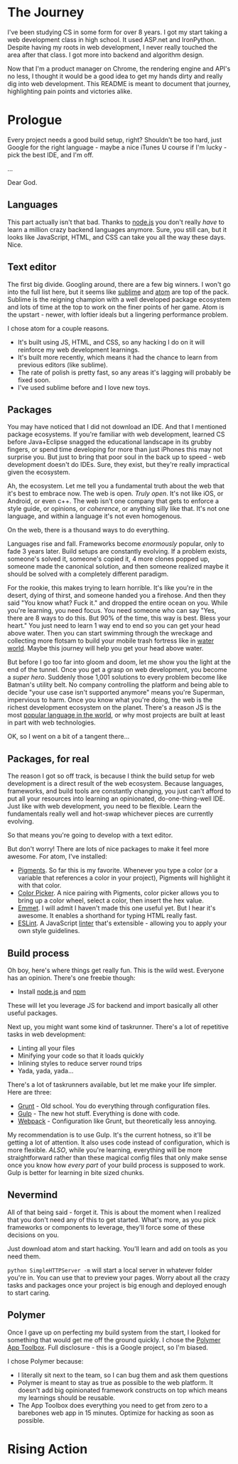 # The Journey
I've been studying CS in some form for over 8 years. I got my start taking a web development class in high school. It used ASP.net and IronPython. Despite having my roots in web development, I never really touched the area after that class. I got more into backend and algorithm design.

Now that I'm a product manager on Chrome, the rendering engine and API's no less, I thought it would be a good idea to get my hands dirty and really dig into web development. This README is meant to document that journey, highlighting pain points and victories alike.

# Prologue
Every project needs a good build setup, right? Shouldn't be too hard, just Google for the right language - maybe a nice iTunes U course if I'm lucky - pick the best IDE, and I'm off.

...

Dear God.

## Languages
This part actually isn't that bad. Thanks to [node.js](nodejs.org) you don't really *have* to learn a million crazy backend languages anymore. Sure, you still can, but it looks like JavaScript, HTML, and CSS can take you all the way these days. Nice.

## Text editor
The first big divide. Googling around, there are a few big winners. I won't go into the full list here, but it seems like [sublime](https://www.sublimetext.com/) and [atom](https://atom.io/) are top of the pack. Sublime is the reigning champion with a well developed package ecosystem and lots of time at the top to work on the finer points of her game. Atom is the upstart - newer, with loftier ideals but a lingering performance problem.

I chose atom for a couple reasons.

- It's built using JS, HTML, and CSS, so any hacking I do on it will reinforce my web development learnings.
- It's built more recently, which means it had the chance to learn from previous editors (like sublime).
- The rate of polish is pretty fast, so any areas it's lagging will probably be fixed soon.
- I've used sublime before and I love new toys.

## Packages
You may have noticed that I did not download an IDE. And that I mentioned package ecosystems. If you're familiar with web development, learned CS before Java+Eclipse snagged the educational landscape in its grubby fingers, or spend time developing for more than just iPhones this may not surprise you. But just to bring that poor soul in the back up to speed - web development doesn't do IDEs. Sure, they exist, but they're really impractical given the ecosystem.

Ah, the ecosystem. Let me tell you a fundamental truth about the web that it's best to embrace now. The web is open. *Truly open*. It's not like iOS, or Android, or even c++. The web isn't one company that gets to enforce a style guide, or opinions, or *coherence*, or anything silly like that. It's not one language, and within a language it's not even homogenous.

On the web, there is a thousand ways to do everything.

Languages rise and fall. Frameworks become _enormously_ popular, only to fade 3 years later. Build setups are constantly evolving. If a problem exists, someone's solved it, someone's copied it, 4 more clones popped up, someone made the canonical solution, and then someone realized maybe it should be solved with a completely different paradigm.

For the rookie, this makes trying to learn horrible. It's like you're in the desert, dying of thirst, and someone handed you a firehose. And then they said "You know what? Fuck it." and dropped the entire ocean on you. While you're learning, you need focus. You need someone who can say "Yes, there are 8 ways to do this. But 90% of the time, this way is best. Bless your heart." You just need to learn 1 way end to end so you can get your head above water. Then you can start swimming through the wreckage and collecting more flotsam to build your mobile trash fortress like in [water world](https://en.wikipedia.org/wiki/Waterworld). Maybe this journey will help you get your head above water.

But before I go too far into gloom and doom, let me show you the light at the end of the tunnel. Once you get a grasp on web development, you become a _super hero_. Suddenly those 1,001 solutions to every problem become like Batman's utility belt. No company controlling the platform and being able to decide "your use case isn't supported anymore" means you're Superman, impervious to harm. Once you know what you're doing, the web is the richest development ecosystem on the planet. There's a reason JS is the most [popular language in the world](http://stackoverflow.com/research/developer-survey-2016), or why most projects are built at least in part with web technologies.

OK, so I went on a bit of a tangent there...

## Packages, for real
The reason I got so off track, is because I think the build setup for web development is a direct result of the web ecosystem. Because languages, frameworks, and build tools are constantly changing, you just can't afford to put all your resources into learning an opinionated, do-one-thing-well IDE. Just like with web development, you need to be flexible. Learn the fundamentals really well and hot-swap whichever pieces are currently evolving.

So that means you're going to develop with a text editor.

But don't worry! There are lots of nice packages to make it feel more awesome. For atom, I've installed:

- [Pigments](https://github.com/abe33/atom-pigments). So far this is my favorite. Whenever you type a color (or a variable that references a color in your project), Pigments will highlight it with that color.
- [Color Picker](https://atom.io/packages/color-picker). A nice pairing with Pigments, color picker allows you to bring up a color wheel, select a color, then insert the hex value.
- [Emmet](https://atom.io/packages/emmet-simplified). I will admit I haven't made this one useful yet. But I hear it's awesome. It enables a shorthand for typing HTML really fast.
- [ESLint](https://github.com/AtomLinter/linter-eslint). A JavaScript [linter](http://stackoverflow.com/questions/8503559/what-is-linting) that's extensible - allowing you to apply your own style guidelines.

## Build process
Oh boy, here's where things get really fun. This is the wild west. Everyone has an opinion. There's one freebie though:

- Install [node.js](nodejs.org) and [npm](npmjs.org)

These will let you leverage JS for backend and import basically all other useful packages.

Next up, you might want some kind of taskrunner. There's a lot of repetitive tasks in web development:

- Linting all your files
- Minifying your code so that it loads quickly
- Inlining styles to reduce server round trips
- Yada, yada, yada...

There's a lot of taskrunners available, but let me make your life simpler. Here are three:

- [Grunt](http://gruntjs.com/) - Old school. You do everything through configuration files.
- [Gulp](http://gulpjs.com/) - The new hot stuff. Everything is done with code.
- [Webpack](https://webpack.github.io/) - Configuration like Grunt, but theoretically less annoying.

My recommendation is to use Gulp. It's the current hotness, so it'll be getting a lot of attention. It also uses code instead of configuration, which is more flexible. _ALSO_, while you're learning, everything will be more straightforward rather than these magical config files that only make sense once you know how *every part* of your build process is supposed to work. Gulp is better for learning in bite sized chunks.

## Nevermind
All of that being said - forget it. This is about the moment when I realized that you don't need any of this to get started. What's more, as you pick frameworks or components to leverage, they'll force some of these decisions on you.

Just download atom and start hacking. You'll learn and add on tools as you need them.

`python SimpleHTTPServer -m` will start a local server in whatever folder you're in. You can use that to preview your pages. Worry about all the crazy tasks and packages once your project is big enough and deployed enough to start caring.

## Polymer
Once I gave up on perfecting my build system from the start, I looked for something that would get me off the ground quickly. I chose the [Polymer App Toolbox](https://www.polymer-project.org/1.0/toolbox/). Full disclosure - this is a Google project, so I'm biased.

I chose Polymer because:

- I literally sit next to the team, so I can bug them and ask them questions
- Polymer is meant to stay as true as possible to the web platform. It doesn't add big opinionated framework constructs on top which means my learnings should be reusable.
- The App Toolbox does everything you need to get from zero to a barebones web app in 15 minutes. Optimize for hacking as soon as possible.

# Rising Action
